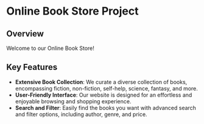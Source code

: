 
# Online Book Store Project

## Overview
Welcome to our Online Book Store! 

## Key Features
- **Extensive Book Collection**: We curate a diverse collection of books, encompassing fiction, non-fiction, self-help, science, fantasy, and more.
- **User-Friendly Interface**: Our website is designed for an effortless and enjoyable browsing and shopping experience.
- **Search and Filter**: Easily find the books you want with advanced search and filter options, including author, genre, and price.


